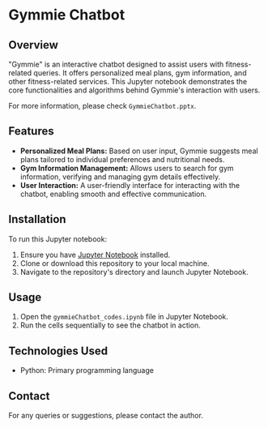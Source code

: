 # Gymmie Chatbot

## Overview
"Gymmie" is an interactive chatbot designed to assist users with fitness-related queries. It offers personalized meal plans, gym information, and other fitness-related services. This Jupyter notebook demonstrates the core functionalities and algorithms behind Gymmie's interaction with users.

For more information, please check `GymmieChatbot.pptx`.

## Features
- **Personalized Meal Plans:** Based on user input, Gymmie suggests meal plans tailored to individual preferences and nutritional needs.
- **Gym Information Management:** Allows users to search for gym information, verifying and managing gym details effectively.
- **User Interaction:** A user-friendly interface for interacting with the chatbot, enabling smooth and effective communication.

## Installation
To run this Jupyter notebook:
1. Ensure you have [Jupyter Notebook](https://jupyter.org/install) installed.
2. Clone or download this repository to your local machine.
3. Navigate to the repository's directory and launch Jupyter Notebook.

## Usage
1. Open the `gymmieChatbot_codes.ipynb` file in Jupyter Notebook.
2. Run the cells sequentially to see the chatbot in action.

## Technologies Used
- Python: Primary programming language


## Contact
For any queries or suggestions, please contact the author.


